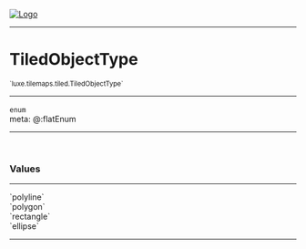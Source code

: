 
[![Logo](../../../../images/logo.png)](../../../../api/index.html)

---



<h1>TiledObjectType</h1>
<small>`luxe.tilemaps.tiled.TiledObjectType`</small>



---

`enum`
<span class="meta">
<br/>meta: @:flatEnum
</span>


---


&nbsp;
&nbsp;




<h3>Values</h3> <hr/><span class="member signature apipage">`polyline`<br/> </span>
        <span class="small_desc_flat"></span><span class="member signature apipage">`polygon`<br/> </span>
        <span class="small_desc_flat"></span><span class="member signature apipage">`rectangle`<br/> </span>
        <span class="small_desc_flat"></span><span class="member signature apipage">`ellipse`<br/> </span>
        <span class="small_desc_flat"></span>








---

&nbsp;
&nbsp;
&nbsp;
&nbsp;